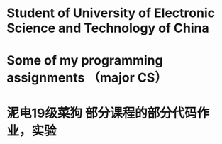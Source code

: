 # Student of University of Electronic Science and Technology of China
# Some of my programming assignments  （major CS）
# 泥电19级菜狗  部分课程的部分代码作业，实验
